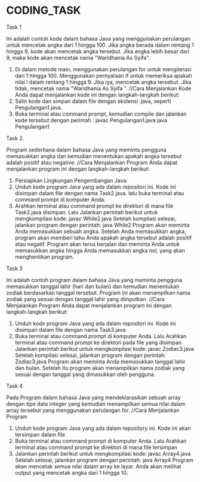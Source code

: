 # CODING_TASK
Task 1

Ini adalah contoh kode dalam bahasa Java yang menggunakan perulangan untuk mencetak angka dari 1 hingga 100. Jika angka berada dalam rentang 1 hingga 9, kode akan mencetak angka tersebut. Jika angka lebih besar dari 9, maka kode akan mencetak nama "Waridhania As Syifa".
1.	Di dalam metode main, menggunakan perulangan for untuk mengiterasi dari 1 hingga 100. Menggunakan pernyataan if untuk memeriksa apakah nilai i dalam rentang 1 hingga 9. Jika iya, mencetak angka tersebut. Jika tidak, mencetak nama "Waridhania As Syifa ".
//Cara Menjalankan Kode
Anda dapat menjalankan kode ini dengan langkah-langkah berikut:
1.	Salin kode dan simpan dalam file dengan ekstensi .java, seperti Pengulangan1.java.
2.	Buka terminal atau command prompt, kemudian compile dan jalankan kode tersebut dengan perintah :
javac Pengulangan1.java
java Pengulangan1

Task 2.

Program sederhana dalam bahasa Java yang meminta pengguna memasukkan angka dan kemudian menentukan apakah angka tersebut adalah positif atau negative. 
//Cara Menjalankan Program
Anda dapat menjalankan program ini dengan langkah-langkah berikut:
1.	 Persiapkan Lingkungan Pengembangan Java:
2.	Unduh kode program Java yang ada dalam repositori ini. Kode ini disimpan dalam file dengan nama Task2.java. lalu buka terminal atau command prompt di komputer Anda.
2.	Arahkan terminal atau command prompt ke direktori di mana file Task2.java disimpan. Lalu Jalankan perintah berikut untuk mengkompilasi kode:  javac While2.java
Setelah kompilasi selesai, jalankan program dengan perintah:
java While2
Program akan meminta Anda memasukkan sebuah angka.
Setelah Anda memasukkan angka, program akan memberi tahu Anda apakah angka tersebut adalah positif atau negatif.
Program akan terus berjalan dan meminta Anda untuk memasukkan angka hingga Anda memasukkan angka nol, yang akan menghentikan program.

 Task 3

Ini adalah contoh program dalam bahasa Java yang meminta pengguna memasukkan tanggal lahir (hari dan bulan) dan kemudian menentukan zodiak berdasarkan tanggal tersebut. Program ini akan menampilkan nama zodiak yang sesuai dengan tanggal lahir yang diinputkan.
//Cara Menjalankan Program
Anda dapat menjalankan program ini dengan langkah-langkah berikut:
1.	Unduh kode program Java yang ada dalam repositori ini. Kode ini disimpan dalam file dengan nama Task3.java. 
2.	Buka terminal atau command prompt di komputer Anda. Lalu Arahkan terminal atau command prompt ke direktori pada file yang disimpan.
Jalankan perintah berikut untuk mengkompilasi kode:
javac Zodiac3.java
Setelah kompilasi selesai, jalankan program dengan perintah:
Zodiac3.java
Program akan meminta Anda memasukkan tanggal lahir dan bulan.
Setelah itu program akan menampilkan nama zodiak yang sesuai dengan tanggal yang dimasukkan oleh pengguna.

Task 4

Pada Program dalam bahasa Java yang mendeklarasikan sebuah array dengan tipe data integer yang kemudian menampilkan semua nilai dalam array tersebut yang menggunakan perulangan for.
//Cara Menjalankan Program
1.	Unduh kode program Java yang ada dalam repository ini. Kode ini akan tersimpan dalam file 
2.	Buka terminal atau command prompt di komputer Anda. Lalu Arahkan terminal atau command prompt ke direktori di mana file tersimpan
3.	Jalankan perintah berikut untuk mengkompilasi kode:  javac Array4.java
Setelah selesai, jalankan program dengan perintah:  java Array4
Program akan mencetak semua nilai dalam array ke layar.
Anda akan melihat output yang mencetak angka dari 1 hingga 10.
